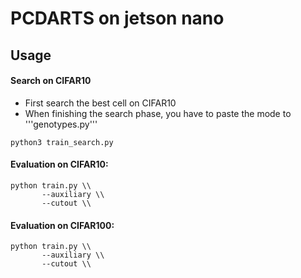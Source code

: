 # PCDARTS on jetson nano

## Usage
#### Search on CIFAR10

- First search the best cell on CIFAR10
- When finishing the search phase, you have to paste the mode to '''genotypes.py'''
```
python3 train_search.py
```

#### Evaluation on CIFAR10:

```
python train.py \\
       --auxiliary \\
       --cutout \\
```
#### Evaluation on CIFAR100:

```
python train.py \\
       --auxiliary \\
       --cutout \\
```
